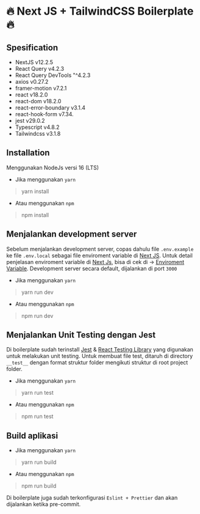 

# 🔥 Next JS + TailwindCSS Boilerplate 🔥
## Spesification
- NextJS v12.2.5
- React Query v4.2.3
- React Query DevTools "^4.2.3
- axios v0.27.2
- framer-motion v7.2.1
- react v18.2.0
- react-dom v18.2.0
- react-error-boundary v3.1.4
- react-hook-form v7.34.
- jest v29.0.2
- Typescript v4.8.2
- Tailwindcss v3.1.8


## Installation
Menggunakan NodeJs versi 16 (LTS)

- Jika menggunakan `yarn`
>yarn install

- Atau menggunakan `npm` 
>npm install  

## Menjalankan development server
Sebelum menjalankan development server, copas dahulu file `.env.example` ke file `.env.local` sebagai file enviroment variable di [Next JS](https://nextjs.org). Untuk detail penjelasan enviroment variable di [Next Js](https://nextjs.org), bisa di cek di -> [Enviroment Variable](https://nextjs.org/docs/basic-features/environment-variables). Development server secara default, dijalankan di port `3000`

- Jika menggunakan `yarn`
>yarn run dev

- Atau menggunakan `npm` 
>npm run dev  

## Menjalankan Unit Testing dengan Jest
Di boilerplate sudah terinstall [Jest](https://jestjs.io) & [React Testing Library](https://testing-library.com/docs/react-testing-library/intro) yang digunakan untuk melakukan unit testing. Untuk membuat file test, ditaruh di directory `__test__` dengan format struktur folder mengikuti struktur di root project folder.

- Jika menggunakan `yarn`
>yarn run test

- Atau menggunakan `npm` 
>npm run test  

## Build aplikasi
- Jika menggunakan `yarn`
>yarn run build

- Atau menggunakan `npm` 
>npm run build  



Di boilerplate juga sudah terkonfigurasi `Eslint + Prettier` dan akan dijalankan ketika pre-commit.